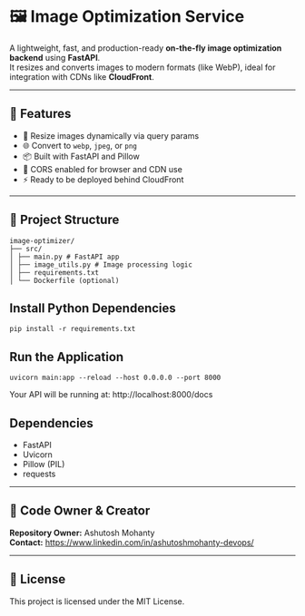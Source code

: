 # 🖼️ Image Optimization Service

A lightweight, fast, and production-ready **on-the-fly image optimization backend** using **FastAPI**.  
It resizes and converts images to modern formats (like WebP), ideal for integration with CDNs like **CloudFront**.

---

## 🚀 Features

- 🔧 Resize images dynamically via query params
- 🌐 Convert to `webp`, `jpeg`, or `png`
- 📦 Built with FastAPI and Pillow
- 🔐 CORS enabled for browser and CDN use
- ⚡ Ready to be deployed behind CloudFront

---

## 📁 Project Structure

```
image-optimizer/
├── src/
│ ├── main.py # FastAPI app
│ ├── image_utils.py # Image processing logic
│ ├── requirements.txt
│ └── Dockerfile (optional)
```
## Install Python Dependencies
```
pip install -r requirements.txt
```

## Run the Application
```
uvicorn main:app --reload --host 0.0.0.0 --port 8000
```

Your API will be running at:
http://localhost:8000/docs

## Dependencies
- FastAPI
- Uvicorn
- Pillow (PIL)
- requests

---

## 👤 Code Owner & Creator

**Repository Owner:** Ashutosh Mohanty  
**Contact:** https://www.linkedin.com/in/ashutoshmohanty-devops/

---

## 📄 License

This project is licensed under the MIT License.

